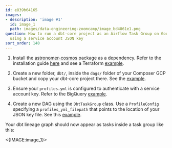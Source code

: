 ```yaml
---
id: e839b64165
images:
- description: 'image #1'
  id: image_1
  path: images/data-engineering-zoomcamp/image_bd4861e1.png
question: How to run a dbt-core project as an Airflow Task Group on Google Cloud Composer
  using a service account JSON key
sort_order: 140
---
```


1. Install the [astronomer-cosmos](https://github.com/astronomer/astronomer-cosmos) package as a dependency. Refer to the installation guide [here](https://cloud.google.com/composer/docs/composer-2/install-python-dependencies#install_custom_packages_in_a_environment) and see a Terraform [example](https://github.com/wndrlxx/ca-trademarks-data-pipeline/blob/4e6a0e757495a99e01ff6c8b981a23d6dc421046/terraform/main.tf#L100).

2. Create a new folder, `dbt/`, inside the `dags/` folder of your Composer GCP bucket and copy your dbt-core project there. See the [example](https://github.com/wndrlxx/ca-trademarks-data-pipeline/tree/4e6a0e757495a99e01ff6c8b981a23d6dc421046/dags/dbt/ca_trademarks_dp).

3. Ensure your `profiles.yml` is configured to authenticate with a service account key. Refer to the BigQuery [example](https://docs.getdbt.com/docs/core/connect-data-platform/bigquery-setup#service-account-file).

4. Create a new DAG using the `DbtTaskGroup` class. Use a `ProfileConfig` specifying a `profiles_yml_filepath` that points to the location of your JSON key file. See this [example](https://github.com/wndrlxx/ca-trademarks-data-pipeline/blob/4e6a0e757495a99e01ff6c8b981a23d6dc421046/dags/6_dbt_cosmos_task_group.py#L47).

Your dbt lineage graph should now appear as tasks inside a task group like this:

<{IMAGE:image_1}>
